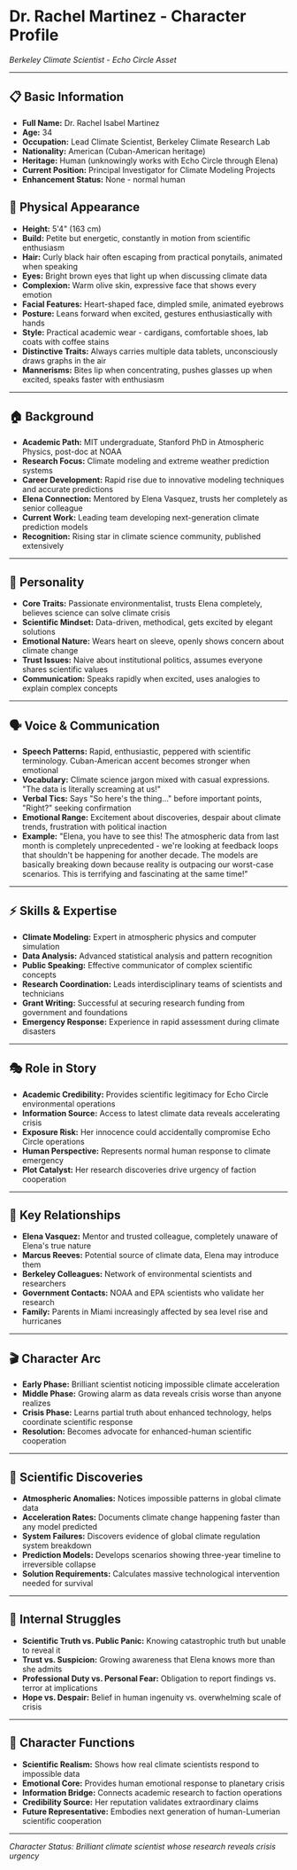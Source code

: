 # Dr. Rachel Martinez - Character Profile
*Berkeley Climate Scientist - Echo Circle Asset*

---

## 📋 **Basic Information**
- **Full Name:** Dr. Rachel Isabel Martinez
- **Age:** 34
- **Occupation:** Lead Climate Scientist, Berkeley Climate Research Lab
- **Nationality:** American (Cuban-American heritage)
- **Heritage:** Human (unknowingly works with Echo Circle through Elena)
- **Current Position:** Principal Investigator for Climate Modeling Projects
- **Enhancement Status:** None - normal human

## 👤 **Physical Appearance**
- **Height:** 5'4" (163 cm)
- **Build:** Petite but energetic, constantly in motion from scientific enthusiasm
- **Hair:** Curly black hair often escaping from practical ponytails, animated when speaking
- **Eyes:** Bright brown eyes that light up when discussing climate data
- **Complexion:** Warm olive skin, expressive face that shows every emotion
- **Facial Features:** Heart-shaped face, dimpled smile, animated eyebrows
- **Posture:** Leans forward when excited, gestures enthusiastically with hands
- **Style:** Practical academic wear - cardigans, comfortable shoes, lab coats with coffee stains
- **Distinctive Traits:** Always carries multiple data tablets, unconsciously draws graphs in the air
- **Mannerisms:** Bites lip when concentrating, pushes glasses up when excited, speaks faster with enthusiasm

---

## 🏠 **Background**
- **Academic Path:** MIT undergraduate, Stanford PhD in Atmospheric Physics, post-doc at NOAA
- **Research Focus:** Climate modeling and extreme weather prediction systems
- **Career Development:** Rapid rise due to innovative modeling techniques and accurate predictions
- **Elena Connection:** Mentored by Elena Vasquez, trusts her completely as senior colleague
- **Current Work:** Leading team developing next-generation climate prediction models
- **Recognition:** Rising star in climate science community, published extensively

---

## 🧠 **Personality**
- **Core Traits:** Passionate environmentalist, trusts Elena completely, believes science can solve climate crisis
- **Scientific Mindset:** Data-driven, methodical, gets excited by elegant solutions
- **Emotional Nature:** Wears heart on sleeve, openly shows concern about climate change
- **Trust Issues:** Naive about institutional politics, assumes everyone shares scientific values
- **Communication:** Speaks rapidly when excited, uses analogies to explain complex concepts

---

## 🗣️ **Voice & Communication**
- **Speech Patterns:** Rapid, enthusiastic, peppered with scientific terminology. Cuban-American accent becomes stronger when emotional
- **Vocabulary:** Climate science jargon mixed with casual expressions. "The data is literally screaming at us!"
- **Verbal Tics:** Says "So here's the thing..." before important points, "Right?" seeking confirmation
- **Emotional Range:** Excitement about discoveries, despair about climate trends, frustration with political inaction
- **Example:** "Elena, you have to see this! The atmospheric data from last month is completely unprecedented - we're looking at feedback loops that shouldn't be happening for another decade. The models are basically breaking down because reality is outpacing our worst-case scenarios. This is terrifying and fascinating at the same time!"

---

## ⚡ **Skills & Expertise**
- **Climate Modeling:** Expert in atmospheric physics and computer simulation
- **Data Analysis:** Advanced statistical analysis and pattern recognition
- **Public Speaking:** Effective communicator of complex scientific concepts
- **Research Coordination:** Leads interdisciplinary teams of scientists and technicians
- **Grant Writing:** Successful at securing research funding from government and foundations
- **Emergency Response:** Experience in rapid assessment during climate disasters

---

## 🎭 **Role in Story**
- **Academic Credibility:** Provides scientific legitimacy for Echo Circle environmental operations
- **Information Source:** Access to latest climate data reveals accelerating crisis
- **Exposure Risk:** Her innocence could accidentally compromise Echo Circle operations
- **Human Perspective:** Represents normal human response to climate emergency
- **Plot Catalyst:** Her research discoveries drive urgency of faction cooperation

---

## 💞 **Key Relationships**
- **Elena Vasquez:** Mentor and trusted colleague, completely unaware of Elena's true nature
- **Marcus Reeves:** Potential source of climate data, Elena may introduce them
- **Berkeley Colleagues:** Network of environmental scientists and researchers
- **Government Contacts:** NOAA and EPA scientists who validate her research
- **Family:** Parents in Miami increasingly affected by sea level rise and hurricanes

---

## 🎬 **Character Arc**
- **Early Phase:** Brilliant scientist noticing impossible climate acceleration
- **Middle Phase:** Growing alarm as data reveals crisis worse than anyone realizes
- **Crisis Phase:** Learns partial truth about enhanced technology, helps coordinate scientific response
- **Resolution:** Becomes advocate for enhanced-human scientific cooperation

---

## 🔬 **Scientific Discoveries**
- **Atmospheric Anomalies:** Notices impossible patterns in global climate data
- **Acceleration Rates:** Documents climate change happening faster than any model predicted
- **System Failures:** Discovers evidence of global climate regulation system breakdown
- **Prediction Models:** Develops scenarios showing three-year timeline to irreversible collapse
- **Solution Requirements:** Calculates massive technological intervention needed for survival

---

## 💭 **Internal Struggles**
- **Scientific Truth vs. Public Panic:** Knowing catastrophic truth but unable to reveal it
- **Trust vs. Suspicion:** Growing awareness that Elena knows more than she admits
- **Professional Duty vs. Personal Fear:** Obligation to report findings vs. terror at implications
- **Hope vs. Despair:** Belief in human ingenuity vs. overwhelming scale of crisis

---

## 🎯 **Character Functions**
- **Scientific Realism:** Shows how real climate scientists respond to impossible data
- **Emotional Core:** Provides human emotional response to planetary crisis
- **Information Bridge:** Connects academic research to faction operations
- **Credibility Source:** Her reputation validates extraordinary claims
- **Future Representative:** Embodies next generation of human-Lumerian scientific cooperation

---

*Character Status: Brilliant climate scientist whose research reveals crisis urgency*